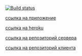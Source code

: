 [![Build status](https://ci.appveyor.com/api/projects/status/uu0kx3walb9xh4cr?svg=true)](https://ci.appveyor.com/project/Yushkevich-A-A/cloud-dashboard-client)

[ссылка на приложение](https://yushkevich-a-a.github.io/cloud_dashboard_client/)

[ссылка на heroku](https://yushkevich-cloud-dashboard.herokuapp.com/)

[ссылка на репозиторий сервера](https://github.com/Yushkevich-A-A/cloud_dashboard_server)

[ссылка на репозиторий клиента](https://github.com/Yushkevich-A-A/cloud_dashboard_client)